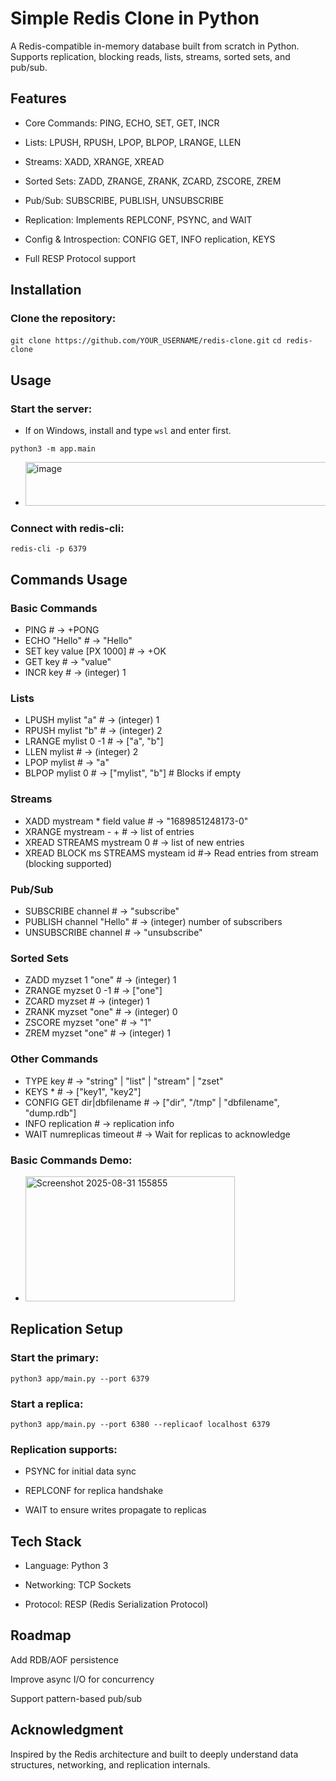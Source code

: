 # Simple Redis Clone in Python

A Redis-compatible in-memory database built from scratch in Python. Supports replication, blocking reads, lists, streams, sorted sets, and pub/sub.

## Features

- Core Commands: PING, ECHO, SET, GET, INCR

- Lists: LPUSH, RPUSH, LPOP, BLPOP, LRANGE, LLEN

- Streams: XADD, XRANGE, XREAD

- Sorted Sets: ZADD, ZRANGE, ZRANK, ZCARD, ZSCORE, ZREM

- Pub/Sub: SUBSCRIBE, PUBLISH, UNSUBSCRIBE

- Replication: Implements REPLCONF, PSYNC, and WAIT

- Config & Introspection: CONFIG GET, INFO replication, KEYS

- Full RESP Protocol support

## Installation

### Clone the repository:

`git clone https://github.com/YOUR_USERNAME/redis-clone.git`
`cd redis-clone`

## Usage

### Start the server:

- If on Windows, install and type `wsl` and enter first.

`python3 -m app.main`
- <img width="741" height="70" alt="image" src="https://github.com/user-attachments/assets/ad834818-7440-44e6-b6e7-625060a558aa" />


### Connect with redis-cli:

`redis-cli -p 6379`

## Commands Usage
### Basic Commands
- PING                      # -> +PONG
- ECHO "Hello"             # -> "Hello"
- SET key value [PX 1000]  # -> +OK
- GET key                  # -> "value"
- INCR key             # -> (integer) 1

### Lists
- LPUSH mylist "a"             # -> (integer) 1
- RPUSH mylist "b"             # -> (integer) 2
- LRANGE mylist 0 -1           # -> ["a", "b"]
- LLEN mylist                  # -> (integer) 2
- LPOP mylist                  # -> "a"
- BLPOP mylist 0               # -> ["mylist", "b"]  # Blocks if empty

### Streams
- XADD mystream * field value  # -> "1689851248173-0"
- XRANGE mystream - +          # -> list of entries
- XREAD STREAMS mystream 0     # -> list of new entries
- XREAD BLOCK ms STREAMS mysteam id  #->  Read entries from stream (blocking supported)

### Pub/Sub
- SUBSCRIBE channel            # -> "subscribe"
- PUBLISH channel "Hello"      # -> (integer) number of subscribers
- UNSUBSCRIBE channel          # -> "unsubscribe"

### Sorted Sets
- ZADD myzset 1 "one"          # -> (integer) 1
- ZRANGE myzset 0 -1           # -> ["one"]
- ZCARD myzset                 # -> (integer) 1
- ZRANK myzset "one"           # -> (integer) 0
- ZSCORE myzset "one"          # -> "1"
- ZREM myzset "one"            # -> (integer) 1

### Other Commands
- TYPE key                     # -> "string" | "list" | "stream" | "zset"
- KEYS *                       # -> ["key1", "key2"]
- CONFIG GET dir|dbfilename    # -> ["dir", "/tmp" | "dbfilename", "dump.rdb"]
- INFO replication             # -> replication info
- WAIT numreplicas timeout     # -> Wait for replicas to acknowledge

### Basic Commands Demo:
- <img width="335" height="200" alt="Screenshot 2025-08-31 155855" src="https://github.com/user-attachments/assets/55b77739-2b82-4f3d-95e0-f42b902d27d6" />

## Replication Setup

### Start the primary:

`python3 app/main.py --port 6379`


### Start a replica:

`python3 app/main.py --port 6380 --replicaof localhost 6379`


### Replication supports:

- PSYNC for initial data sync

- REPLCONF for replica handshake

- WAIT to ensure writes propagate to replicas

## Tech Stack

- Language: Python 3

- Networking: TCP Sockets

- Protocol: RESP (Redis Serialization Protocol)

## Roadmap

 Add RDB/AOF persistence

 Improve async I/O for concurrency

 Support pattern-based pub/sub

## Acknowledgment

Inspired by the Redis architecture and built to deeply understand data structures, networking, and replication internals.
